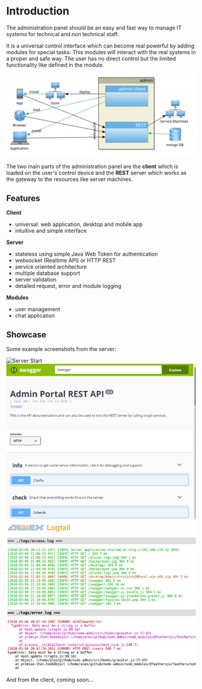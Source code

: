 # Introduction

The administration panel should be an easy and fast way to manage IT systems for technical and non technical staff.

It is a universal control interface which can become real powerful by adding modules for special tasks. This modules will interact with the real systems in a proper and safe way. The user has no direct control but the limited functionality like defined in the module.

![Architecture](architecture.svg)

The two main parts of the administration panel are the __client__ which is loaded on the user's control device and the __REST__ server which works as the gateway to the resources like server machines.

## Features

__Client__
- universal: web application, desktop and mobile app
- intuitive and simple interface

__Server__
- stateless using simple Java Web Token for authentication
- websocket (Realtime API) or HTTP REST
- service oriented architecture
- multiple database support
- server validation
- detailed request, error and module logging

__Modules__
- user management
- chat application

## Showcase

Some example screenshots from the server:

![Server Start](demo/server-start.png)
![API Docs](demo/swagger.png)
![Logfiles](demo/logtail.png)

And from the client, coming soon...
